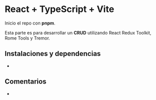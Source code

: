 # React + TypeScript + Vite

Inicio el repo con **pnpm**.

Esta parte es para desarrollar un **CRUD** utilizando React Redux Toolkit, Rome Tools y Tremor.

## Instalaciones y dependencias

- 

## Comentarios

- 
